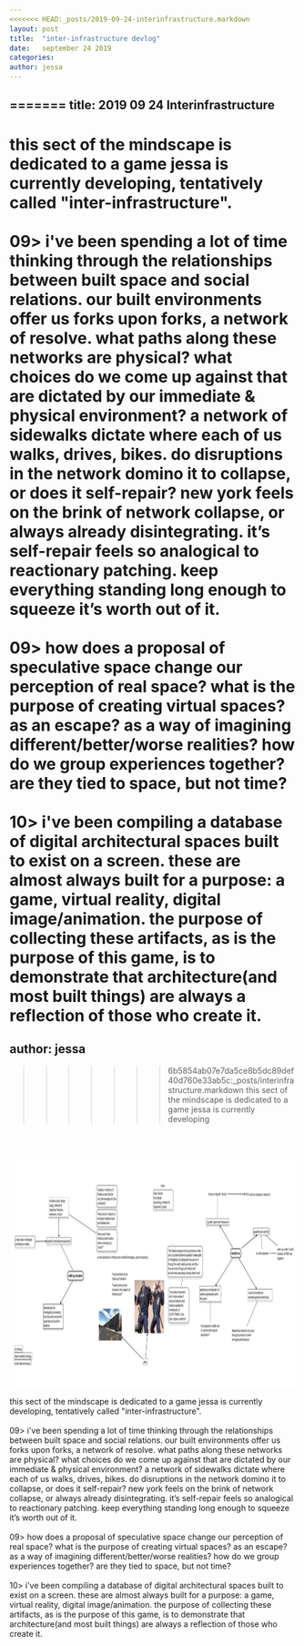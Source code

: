 ```yaml
---
<<<<<<< HEAD:_posts/2019-09-24-interinfrastructure.markdown
layout: post
title:  "inter-infrastructure devlog"
date:   september 24 2019
categories: 
author: jessa
---
```

=======
title: 2019 09 24 Interinfrastructure
---

this sect of the mindscape is dedicated to a game jessa is currently developing, tentatively called "inter-infrastructure". <br><br>
09> i've been spending a lot of time thinking through the relationships between built space and social relations. our built environments offer us forks upon forks, a network of resolve. what paths along these networks are physical? what choices do we come up against that are dictated by our immediate & physical environment? a network of sidewalks dictate where each of us walks, drives, bikes. do disruptions in the network domino it to collapse, or does it self-repair? new york feels on the brink of network collapse, or always already disintegrating. it’s self-repair feels so analogical to reactionary patching. keep everything standing long enough to squeeze it’s worth out of it.<br><br>
09> how does a proposal of speculative space change our perception of real space? what is the purpose of creating virtual spaces? as an escape? as a way of imagining different/better/worse realities? how do we group experiences together? are they tied to space, but not time?<br><br>
10> i've been compiling a database of digital architectural spaces built to exist on a screen. these are almost always built for a purpose: a game, virtual reality, digital image/animation. the purpose of collecting these artifacts, as is the purpose of this game, is to demonstrate that architecture(and most built things) are always a reflection of those who create it. <!-- <insert something here abt homogeny, and renee gladman influences! -->
=======
author: jessa
---
>>>>>>> 6b5854ab07e7da5ce8b5dc89def40d760e33ab5c:_posts/interinfrastructure.markdown
this sect of the mindscape is dedicated to a game jessa is currently developing
<br>
<br>
<p>
<img src="/images/mindmapweb.jpg" alt="mindmap" width="1300" height="400" >
</p>
this sect of the mindscape is dedicated to a game jessa is currently developing, tentatively called "inter-infrastructure". <br><br>
09> i've been spending a lot of time thinking through the relationships between built space and social relations. our built environments offer us forks upon forks, a network of resolve. what paths along these networks are physical? what choices do we come up against that are dictated by our immediate & physical environment? a network of sidewalks dictate where each of us walks, drives, bikes. do disruptions in the network domino it to collapse, or does it self-repair? new york feels on the brink of network collapse, or always already disintegrating. it’s self-repair feels so analogical to reactionary patching. keep everything standing long enough to squeeze it’s worth out of it.<br><br>
09> how does a proposal of speculative space change our perception of real space? what is the purpose of creating virtual spaces? as an escape? as a way of imagining different/better/worse realities? how do we group experiences together? are they tied to space, but not time?<br><br>
10> i've been compiling a database of digital architectural spaces built to exist on a screen. these are almost always built for a purpose: a game, virtual reality, digital image/animation. the purpose of collecting these artifacts, as is the purpose of this game, is to demonstrate that architecture(and most built things) are always a reflection of those who create it. <!-- <insert something here abt homogeny, and renee gladman influences! -->

